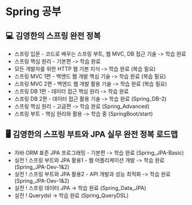 # Spring 공부 

## 💻 김영한의 스프링 완전 정복 

- 스프링 입문 - 코드로 배우는 스프링 부트, 웹 MVC, DB 접근 기술 -> 학습 완료
- 스프링 핵심 원리 - 기본편 -> 학습 완료
- 모든 개발자를 위한 HTTP 웹 기본 지식 -> 학습 완료 (복습 필요)
- 스프링 MVC 1편 - 백엔드 웹 개발 핵심 기술 -> 학습 완료 (복습 필요)
- 스프링 MVC 2편 - 백엔드 웹 개발 활용 기술 -> 학습 완료 (복습 필요)
- 스프링 DB 1편 - 데이터 접근 핵심 원리 -> 학습 완료 
- 스프링 DB 2편 - 데이터 접근 활용 기술 -> 학습 완료 (Spring_DB-2)
- 스프링 핵심 원리 - 고급편 -> 학습 완료 (Spring_Advanced)
- 스프링 부트 - 핵심 원리와 활용 -> 학습 중 (SpringBoot/start)

## 🖥️ 김영한의 스프링 부트와 JPA 실무 완전 정복 로드맵

- 자바 ORM 표준 JPA 프로그래밍 - 기본편 -> 학습 완료 (Spring_JPA-Basic)
- 실전 ! 스프링 부트와 JPA 활용1 - 웹 어플리케이션 개발 -> 학습 완료 (Spring_JPA-Dev-1&2)
- 실전 ! 스프링 부트와 JPA 활용2 - API 개발과 성능 최적화 -> 학습 완료 (Spring_JPA-Dev-1&2)
- 실전 ! 스프링 데이터 JPA -> 학습 완료 (Spring_Data_JPA)
- 실전 ! Querydsl -> 학습 완료 (Spring_QueryDSL)
